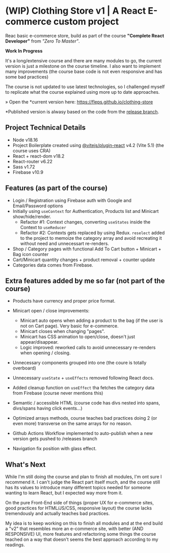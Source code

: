 # (WIP) Clothing Store v1 | A React E-commerce custom project

Reac basic e-commerce store, build as part of the course **"Complete React Developer"** from _"Zero To Master"_.

**Work In Progress**

It's a long/extensive course and there are many modules to go, the current version is just a milestone on the course timeline. I also want to implement many improvements (the course base code is not even responsive and has some bad practices)

The course is not updated to use latest technologies, so I challenged myself to replicate what the course explained using more up to date approaches.

» Open the *current version here: https://fleps.github.io/clothing-store

*Published version is alwasy based on the code from the [release branch](https://github.com/fleps/clothing-store/tree/releases).

## Project Technical Details

- Node v18.16
- Project Boilerplate created using [@vitejs/plugin-react](https://github.com/vitejs/vite-plugin-react/blob/main/packages/plugin-react/README.md) v4.2 (Vite 5.1) (the course uses CRA)
- React + react-dom v18.2
- React-router v6.22
- Sass v1.72
- Firebase v10.9

## Features (as part of the course)
- Login / Registration using Firebase auth with Google and Email/Password options
- Initially using `useContext` for Authentication, Products list and Minicart show/hide/render.
  - Refactor #1: Context changes, converting `useStates` inside the Context to `useReducer`
  - Refactor #2: Contexts gets replaced by using Redux. `reselect` added to the project to memoize the category array and avoid recreating it without need and unnecessart re-renders.
- Shop / Category pages with functional Add To Cart button + Minicart + Bag icon counter
- Cart/Minicart quantity changes + product removal + counter update
- Categories data comes from Firebase.

## Extra features added by me so far (not part of the course)
- Products have currency and proper price format.
- Minicart open / close improvements:
  - Minicart auto opens when adding a product to the bag (if the user is not on Cart page). Very basic for e-commerce.
  - Minicart closes when changing "pages".
  - Minicart has CSS animation to open/close, doesn't just appear/disappear.
  - Logic improved: reworked calls to avoid unnecessary re-renders when opening / closing.

- Unnecessary components grouped into one (the coure is totally overboard)
- Unnecessary `useState` + `useEffects` removed following React docs.
- Added cleanup function on `useEffect` tha fetches the category data from Firebase (course never mentions this)
- Semantic / accessible HTML (course code has divs nested into spans, divs/spans having click events...)
- Optimized arrays methods, course teaches bad practices doing 2 (or even more) transverse on the same arrays for no reason.
- Github Actions Workflow implemented to auto-publish when a new version gets pushed to /releases branch
- Navigation fix position with glass effect.

## What's Next
While I'm still doing the course and plan to finish all modules, I'm ont sure I recommend it. I can't judge the React part itself much, and the course still has its values to introduce many different topics needed for someone wanting to learn React, but I expected way more from it.

On the pure Front-End side of things (proper UX for e-commerce sites, good practices for HTML/JS/CSS, responsive layout) the course lacks tremendously and actually teaches bad practices.

My idea is to keep working on this to finish all modules and at the end build a "v2" that resembles more an e-commerce site, with better (AND RESPONSIVE)  UI, more features and refactoring some things the course teached on a way that doesn't seems the best approach according to my readings.